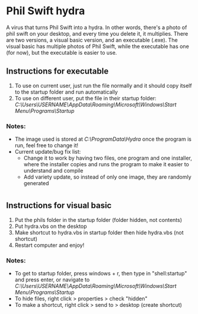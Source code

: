 # Phil Swift hydra
A virus that turns Phil Swift into a hydra. In other words, there's a photo of phil swift on your desktop, and every time you delete it, it multiplies. There are two versions, a visual basic version, and an executable (.exe). The visual basic has multiple photos of Phil Swift, while the executable has one (for now), but the executable is easier to use.

## Instructions for executable
1. To use on current user, just run the file normally and it should copy itself to the startup folder and run automatically
2. To use on different user, put the file in their startup folder: _C:\Users\USERNAME\AppData\Roaming\Microsoft\Windows\Start Menu\Programs\Startup_

### Notes:
* The image used is stored at _C:\ProgramData\Hydra_ once the program is run, feel free to change it!
* Current update/bug fix list:
	* Change it to work by having two files, one program and one installer, where the installer copies and runs the program to make it easier to understand and compile
	* Add variety update, so instead of only one image, they are randomly generated

# 

## Instructions for visual basic
1. Put the phils folder in the startup folder (folder hidden, not contents)
2. Put hydra.vbs on the desktop
3. Make shortcut to hydra.vbs in startup folder then hide hydra.vbs (not shortcut)
4. Restart computer and enjoy!

### Notes:
* To get to startup folder, press windows + r, then type in "shell:startup" and press enter, 
or navigate to _C:\Users\USERNAME\AppData\Roaming\Microsoft\Windows\Start Menu\Programs\Startup_
* To hide files, right click > properties > check "hidden"
* To make a shortcut, right click > send to > desktop (create shortcut)
